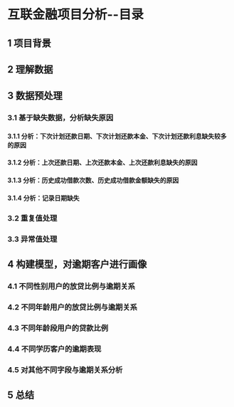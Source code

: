 # 互联金融项目分析--目录

## 1 项目背景

## 2 理解数据

## 3 数据预处理

### 3.1 基于缺失数据，分析缺失原因
#### 3.1.1 分析：下次计划还款日期、下次计划还款本金、下次计划还款利息缺失较多的原因
#### 3.1.2 分析：上次还款日期、上次还款本金、上次还款利息缺失的原因
#### 3.1.3 分析：历史成功借款次数、历史成功借款金额缺失的原因
#### 3.1.4 分析：记录日期缺失

### 3.2 重复值处理

### 3.3 异常值处理

## 4 构建模型，对逾期客户进行画像

### 4.1 不同性别用户的放贷比例与逾期关系
### 4.2 不同年龄用户的放贷比例与逾期关系
### 4.3 不同年龄段用户的贷款比例
### 4.4 不同学历客户的逾期表现
### 4.5 对其他不同字段与逾期关系分析

## 5 总结

